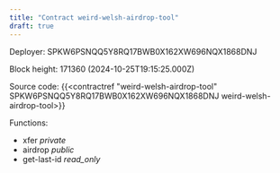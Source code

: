 ```yaml
---
title: "Contract weird-welsh-airdrop-tool"
draft: true
---
```

Deployer: SPKW6PSNQQ5Y8RQ17BWB0X162XW696NQX1868DNJ


 



Block height: 171360 (2024-10-25T19:15:25.000Z)

Source code: {{<contractref "weird-welsh-airdrop-tool" SPKW6PSNQQ5Y8RQ17BWB0X162XW696NQX1868DNJ weird-welsh-airdrop-tool>}}

Functions:

* xfer _private_
* airdrop _public_
* get-last-id _read_only_

